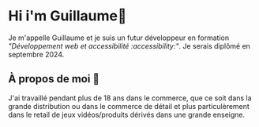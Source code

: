 # Hi i'm Guillaume👋

Je m'appelle Guillaume et je suis un futur développeur en formation  *"Développement web et accessibilité :accessibility:"*.
Je serais diplômé en septembre 2024.

 ## À propos de moi :wave:

J'ai travaillé pendant plus de 18 ans dans le commerce, que ce soit dans la grande distribution ou dans le commerce de détail et plus particulèrement dans le retail de jeux vidéos/produits dérivés dans une grande enseigne.





<!--
**GuillaumePOREZ72/GuillaumePOREZ72** is a ✨ _special_ ✨ repository because its `README.md` (this file) appears on your GitHub profile.

Here are some ideas to get you started:

- 🔭 I’m currently working on ...
- 🌱 I’m currently learning ...
- 👯 I’m looking to collaborate on ...
- 🤔 I’m looking for help with ...
- 💬 Ask me about ...
- 📫 How to reach me: ...
- 😄 Pronouns: ...
- ⚡ Fun fact: ...
-->
